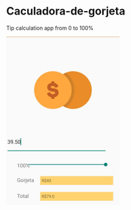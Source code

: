 # Caculadora-de-gorjeta
Tip calculation app from 0 to 100%

<img width="300" alt="SwipeableRecyclerView" src="https://github.com/AlanAndCode/Caculadora-de-gorjeta/blob/main/app/src/main/res/drawable/action.jpg"> 

